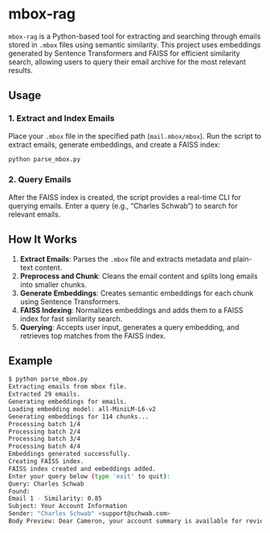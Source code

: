 # **mbox-rag**

`mbox-rag` is a Python-based tool for extracting and searching through emails stored in `.mbox` files using semantic similarity. This project uses embeddings generated by Sentence Transformers and FAISS for efficient similarity search, allowing users to query their email archive for the most relevant results.

## Usage

### 1. Extract and Index Emails

Place your `.mbox` file in the specified path (`mail.mbox/mbox`). Run the script to extract emails, generate embeddings, and create a FAISS index:

```bash
python parse_mbox.py
```

### 2. Query Emails

After the FAISS index is created, the script provides a real-time CLI for querying emails. Enter a query (e.g., “Charles Schwab”) to search for relevant emails.

## How It Works

1. **Extract Emails**: Parses the `.mbox` file and extracts metadata and plain-text content.
2. **Preprocess and Chunk**: Cleans the email content and splits long emails into smaller chunks.
3. **Generate Embeddings**: Creates semantic embeddings for each chunk using Sentence Transformers.
4. **FAISS Indexing**: Normalizes embeddings and adds them to a FAISS index for fast similarity search.
5. **Querying**: Accepts user input, generates a query embedding, and retrieves top matches from the FAISS index.

## Example

```bash
$ python parse_mbox.py
Extracting emails from mbox file.
Extracted 29 emails.
Generating embeddings for emails.
Loading embedding model: all-MiniLM-L6-v2
Generating embeddings for 114 chunks...
Processing batch 1/4
Processing batch 2/4
Processing batch 3/4
Processing batch 4/4
Embeddings generated successfully.
Creating FAISS index.
FAISS index created and embeddings added.
Enter your query below (type 'exit' to quit):
Query: Charles Schwab
Found:
Email 1 - Similarity: 0.85
Subject: Your Account Information
Sender: "Charles Schwab" <support@schwab.com>
Body Preview: Dear Cameron, your account summary is available for review...
```